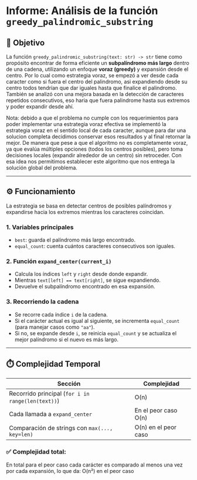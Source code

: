# Informe: Análisis de la función `greedy_palindromic_substring`

## 📌 Objetivo

La función `greedy_palindromic_substring(text: str) -> str` tiene como propósito encontrar de forma eficiente un **subpalíndromo más largo** dentro de una cadena, utilizando un enfoque **voraz (greedy)** y expansión desde el centro.
Por lo cual como estrategia voraz, se empezó a ver desde cada caracter como si fuera el centro del palindromo, asi expandiendo desde su centro todos tendrían que dar iguales hasta que finalice el palindromo. También se analizó con una mejora basada en la detección de caracteres repetidos consecutivos, eso haria que fuera palindrome hasta sus extremos y poder expandir desde ahí.

Nota: debido a que el problema no cumple con los requerimientos para poder implementar una estrategia voraz efectiva se implementó la estrategia voraz en el sentido local de cada caracter, aunque para dar una solucion completa decidimos conservar esos resultados y al final retornar la mejor. De manera que pese a que el algoritmo no es completamente voraz, ya que evalúa múltiples opciones (todos los centros posibles), pero toma decisiones locales (expandir alrededor de un centro) sin retroceder. Con esa idea nos permitimos establecer este algoritmo que nos entrega la solución global del problema.

---

## ⚙️ Funcionamiento

La estrategia se basa en detectar centros de posibles palíndromos y expandirse hacia los extremos mientras los caracteres coincidan.

### 1. Variables principales
- `best`: guarda el palíndromo más largo encontrado.
- `equal_count`: cuenta cuántos caracteres consecutivos son iguales.

### 2. Función `expand_center(current_i)`
- Calcula los índices `left` y `right` desde donde expandir.
- Mientras `text[left] == text[right]`, se sigue expandiendo.
- Devuelve el subpalíndromo encontrado en esa expansión.

### 3. Recorriendo la cadena
- Se recorre cada índice `i` de la cadena.
- Si el carácter actual es igual al siguiente, se incrementa `equal_count` (para manejar casos como `"aa"`).
- Si no, se expande desde `i`, se reinicia `equal_count` y se actualiza el mejor palíndromo si el nuevo es más largo.

---

## ⏱️ Complejidad Temporal

| Sección | Complejidad |
|--------|-------------|
| Recorrido principal (`for i in range(len(text))`) | O(n) |
| Cada llamada a `expand_center` | En el peor caso O(n) |
| Comparación de strings con `max(..., key=len)` | O(n) en el peor caso |

### ✅ Complejidad total:
En total para el peor caso cada carácter es comparado al menos una vez por cada expansión, lo que da: O(n²) en el peor caso